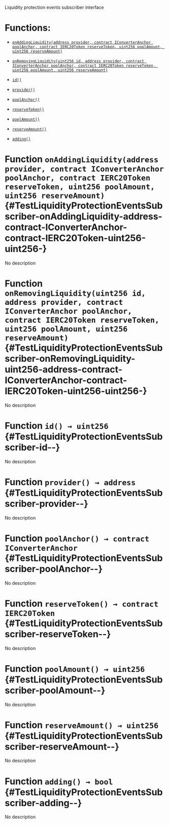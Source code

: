 Liquidity protection events subscriber interface

# Functions:

- [`onAddingLiquidity(address provider, contract IConverterAnchor poolAnchor, contract IERC20Token reserveToken, uint256 poolAmount, uint256 reserveAmount)`](#TestLiquidityProtectionEventsSubscriber-onAddingLiquidity-address-contract-IConverterAnchor-contract-IERC20Token-uint256-uint256-)

- [`onRemovingLiquidity(uint256 id, address provider, contract IConverterAnchor poolAnchor, contract IERC20Token reserveToken, uint256 poolAmount, uint256 reserveAmount)`](#TestLiquidityProtectionEventsSubscriber-onRemovingLiquidity-uint256-address-contract-IConverterAnchor-contract-IERC20Token-uint256-uint256-)

- [`id()`](#TestLiquidityProtectionEventsSubscriber-id--)

- [`provider()`](#TestLiquidityProtectionEventsSubscriber-provider--)

- [`poolAnchor()`](#TestLiquidityProtectionEventsSubscriber-poolAnchor--)

- [`reserveToken()`](#TestLiquidityProtectionEventsSubscriber-reserveToken--)

- [`poolAmount()`](#TestLiquidityProtectionEventsSubscriber-poolAmount--)

- [`reserveAmount()`](#TestLiquidityProtectionEventsSubscriber-reserveAmount--)

- [`adding()`](#TestLiquidityProtectionEventsSubscriber-adding--)

# Function `onAddingLiquidity(address provider, contract IConverterAnchor poolAnchor, contract IERC20Token reserveToken, uint256 poolAmount, uint256 reserveAmount)` {#TestLiquidityProtectionEventsSubscriber-onAddingLiquidity-address-contract-IConverterAnchor-contract-IERC20Token-uint256-uint256-}

No description

# Function `onRemovingLiquidity(uint256 id, address provider, contract IConverterAnchor poolAnchor, contract IERC20Token reserveToken, uint256 poolAmount, uint256 reserveAmount)` {#TestLiquidityProtectionEventsSubscriber-onRemovingLiquidity-uint256-address-contract-IConverterAnchor-contract-IERC20Token-uint256-uint256-}

No description

# Function `id() → uint256` {#TestLiquidityProtectionEventsSubscriber-id--}

No description

# Function `provider() → address` {#TestLiquidityProtectionEventsSubscriber-provider--}

No description

# Function `poolAnchor() → contract IConverterAnchor` {#TestLiquidityProtectionEventsSubscriber-poolAnchor--}

No description

# Function `reserveToken() → contract IERC20Token` {#TestLiquidityProtectionEventsSubscriber-reserveToken--}

No description

# Function `poolAmount() → uint256` {#TestLiquidityProtectionEventsSubscriber-poolAmount--}

No description

# Function `reserveAmount() → uint256` {#TestLiquidityProtectionEventsSubscriber-reserveAmount--}

No description

# Function `adding() → bool` {#TestLiquidityProtectionEventsSubscriber-adding--}

No description
